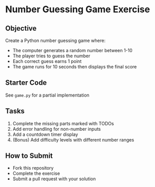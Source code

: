 # Number Guessing Game Exercise

## Objective
Create a Python number guessing game where:
- The computer generates a random number between 1-10
- The player tries to guess the number
- Each correct guess earns 1 point
- The game runs for 10 seconds then displays the final score

## Starter Code
See `game.py` for a partial implementation

## Tasks
1. Complete the missing parts marked with TODOs
2. Add error handling for non-number inputs
3. Add a countdown timer display
4. (Bonus) Add difficulty levels with different number ranges

## How to Submit
- Fork this repository
- Complete the exercise
- Submit a pull request with your solution